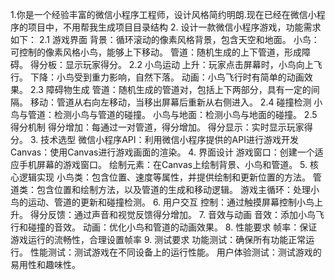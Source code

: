 
1.你是一个经验丰富的微信小程序工程师，设计风格简约明朗.现在已经在微信小程序的项目中，不用帮我生成项目目录结构
2. 设计一款微信小程序游戏，功能需求如下：
2.1 游戏界面
背景：循环滚动的像素风格背景，包含天空和地面。
小鸟：可控制的像素风格小鸟，能够上下移动。
管道：随机生成的上下管道，形成障碍。
得分板：显示玩家得分。
2.2 小鸟运动
上升：玩家点击屏幕时，小鸟向上飞行。
下降：小鸟受到重力影响，自然下落。
动画：小鸟飞行时有简单的动画效果。
2.3 障碍物生成
管道：随机生成的管道对，包括上下两部分，具有一定的间隔。
移动：管道从右向左移动，当移出屏幕后重新从右侧进入。
2.4 碰撞检测
小鸟与管道：检测小鸟与管道的碰撞。
小鸟与地面：检测小鸟与地面的碰撞。
2.5 得分机制
得分增加：每通过一对管道，得分增加。
得分显示：实时显示玩家得分。
3. 技术选型
微信小程序API：利用微信小程序提供的API进行游戏开发
Canvas：使用Canvas进行游戏画面的渲染。
4. 界面设计
游戏窗口：创建一个适应手机屏幕的游戏窗口。
绘制元素：在Canvas上绘制背景、小鸟和管道。
5. 核心逻辑实现
小鸟类：包含位置、速度等属性，并提供绘制和更新位置的方法。
管道类：包含位置和绘制方法，以及管道的生成和移动逻辑。
游戏主循环：处理小鸟的运动、管道的更新和碰撞检测。
6. 用户交互
控制：通过触摸屏幕控制小鸟上升。
得分反馈：通过声音和视觉反馈得分增加。
7. 音效与动画
音效：添加小鸟飞行和碰撞的音效。
动画：优化小鸟和管道的动画效果。
8. 性能要求
帧率：保证游戏运行的流畅性，合理设置帧率
9. 测试要求
功能测试：确保所有功能正常运行。
性能测试：测试游戏在不同设备上的运行性能。
用户体验测试：测试游戏的易用性和趣味性。
